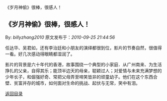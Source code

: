《岁月神偷》很棒，很感人！
## 《岁月神偷》很棒，很感人！

By: *billyzhang2010* 原文发布于：*2010-09-25 21:44:56*

任达华、吴君如，还有李治廷和小朋友的演绎都很到位，影片的节奏自然，很值得一看。好几次感动得眼睛都湿润了。

影片的背景是六十年代的香港，故事围绕一个典型的小家庭．从广州南来、为生活挣扎的父亲，自得其乐；能顶半边天的母亲，聪颖过人；对爱情与未来充满梦想的少年长子，和倔强好奇、常把父母弄至啼笑皆非的顽童幼子。他们在这个东西合壁、贫富并存的城市，如何面对生命的挑战、起伏与无常，笑中有泪。

[返回目录](index.html)
